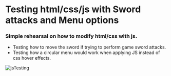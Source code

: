 # Testing html/css/js with Sword attacks and Menu options
### Simple rehearsal on how to modify html/css with js.

* Testing how to move the sword if trying to perform game sword attacks.
* Testing how a circular menu would work when applying JS instead of css hover effects.

![jsTesting](https://user-images.githubusercontent.com/89336239/189348458-eed6b285-8f4f-4ae7-a11b-ba977f40ec65.jpg)
